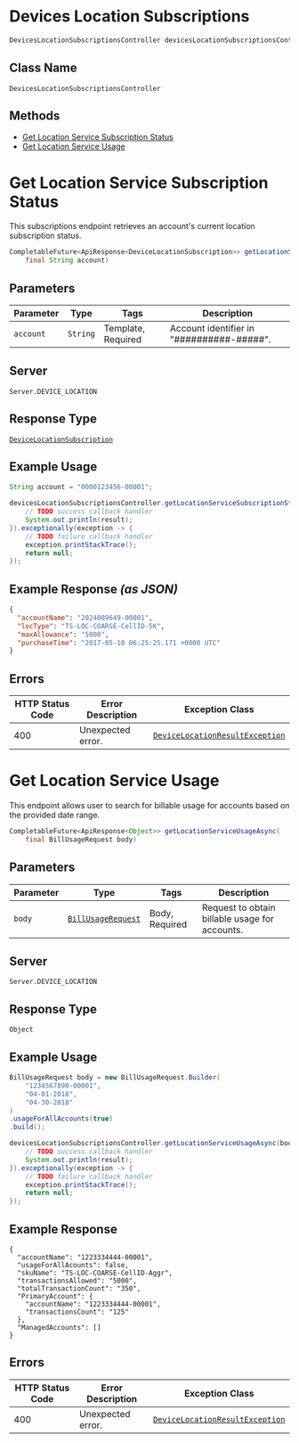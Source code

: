 # Devices Location Subscriptions

```java
DevicesLocationSubscriptionsController devicesLocationSubscriptionsController = client.getDevicesLocationSubscriptionsController();
```

## Class Name

`DevicesLocationSubscriptionsController`

## Methods

* [Get Location Service Subscription Status](../../doc/controllers/devices-location-subscriptions.md#get-location-service-subscription-status)
* [Get Location Service Usage](../../doc/controllers/devices-location-subscriptions.md#get-location-service-usage)


# Get Location Service Subscription Status

This subscriptions endpoint retrieves an account's current location subscription status.

```java
CompletableFuture<ApiResponse<DeviceLocationSubscription>> getLocationServiceSubscriptionStatusAsync(
    final String account)
```

## Parameters

| Parameter | Type | Tags | Description |
|  --- | --- | --- | --- |
| `account` | `String` | Template, Required | Account identifier in "##########-#####". |

## Server

`Server.DEVICE_LOCATION`

## Response Type

[`DeviceLocationSubscription`](../../doc/models/device-location-subscription.md)

## Example Usage

```java
String account = "0000123456-00001";

devicesLocationSubscriptionsController.getLocationServiceSubscriptionStatusAsync(account).thenAccept(result -> {
    // TODO success callback handler
    System.out.println(result);
}).exceptionally(exception -> {
    // TODO failure callback handler
    exception.printStackTrace();
    return null;
});
```

## Example Response *(as JSON)*

```json
{
  "accountName": "2024009649-00001",
  "locType": "TS-LOC-COARSE-CellID-5K",
  "maxAllowance": "5000",
  "purchaseTime": "2017-05-10 06:25:25.171 +0000 UTC"
}
```

## Errors

| HTTP Status Code | Error Description | Exception Class |
|  --- | --- | --- |
| 400 | Unexpected error. | [`DeviceLocationResultException`](../../doc/models/device-location-result-exception.md) |


# Get Location Service Usage

This endpoint allows user to search for billable usage for accounts based on the provided date range.

```java
CompletableFuture<ApiResponse<Object>> getLocationServiceUsageAsync(
    final BillUsageRequest body)
```

## Parameters

| Parameter | Type | Tags | Description |
|  --- | --- | --- | --- |
| `body` | [`BillUsageRequest`](../../doc/models/bill-usage-request.md) | Body, Required | Request to obtain billable usage for accounts. |

## Server

`Server.DEVICE_LOCATION`

## Response Type

`Object`

## Example Usage

```java
BillUsageRequest body = new BillUsageRequest.Builder(
    "1234567890-00001",
    "04-01-2018",
    "04-30-2018"
)
.usageForAllAccounts(true)
.build();

devicesLocationSubscriptionsController.getLocationServiceUsageAsync(body).thenAccept(result -> {
    // TODO success callback handler
    System.out.println(result);
}).exceptionally(exception -> {
    // TODO failure callback handler
    exception.printStackTrace();
    return null;
});
```

## Example Response

```
{
  "accountName": "1223334444-00001",
  "usageForAllAcounts": false,
  "skuName": "TS-LOC-COARSE-CellID-Aggr",
  "transactionsAllowed": "5000",
  "totalTransactionCount": "350",
  "PrimaryAccount": {
    "accountName": "1223334444-00001",
    "transactionsCount": "125"
  },
  "ManagedAccounts": []
}
```

## Errors

| HTTP Status Code | Error Description | Exception Class |
|  --- | --- | --- |
| 400 | Unexpected error. | [`DeviceLocationResultException`](../../doc/models/device-location-result-exception.md) |

